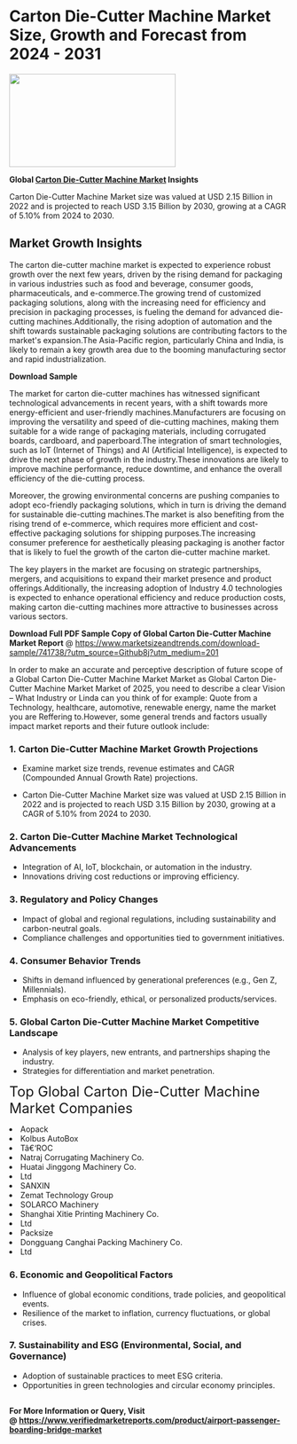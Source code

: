 <H1>Carton Die-Cutter Machine Market Size, Growth and Forecast from 2024 - 2031</H1><img class="aligncenter size-medium wp-image-584254" src="https://thirdeyenews.in/wp-content/uploads/2024/09/Global-Market-Research-300x168.jpeg" alt="" width="300" height="168" /><p><strong>Global&nbsp;<a href="https://www.marketsizeandtrends.com/download-sample/741738/?utm_source=Github8j?utm_medium=201">Carton Die-Cutter Machine Market</a> Insights</strong></p><p>Carton Die-Cutter Machine Market size was valued at USD 2.15 Billion in 2022 and is projected to reach USD 3.15 Billion by 2030, growing at a CAGR of 5.10% from 2024 to 2030.</p><p><h2>Market Growth Insights</h2> <p>The carton die-cutter machine market is expected to experience robust growth over the next few years, driven by the rising demand for packaging in various industries such as food and beverage, consumer goods, pharmaceuticals, and e-commerce.The growing trend of customized packaging solutions, along with the increasing need for efficiency and precision in packaging processes, is fueling the demand for advanced die-cutting machines.Additionally, the rising adoption of automation and the shift towards sustainable packaging solutions are contributing factors to the market's expansion.The Asia-Pacific region, particularly China and India, is likely to remain a key growth area due to the booming manufacturing sector and rapid industrialization.</p> <p><strong>Download Sample</strong></p> <p>The market for carton die-cutter machines has witnessed significant technological advancements in recent years, with a shift towards more energy-efficient and user-friendly machines.Manufacturers are focusing on improving the versatility and speed of die-cutting machines, making them suitable for a wide range of packaging materials, including corrugated boards, cardboard, and paperboard.The integration of smart technologies, such as IoT (Internet of Things) and AI (Artificial Intelligence), is expected to drive the next phase of growth in the industry.These innovations are likely to improve machine performance, reduce downtime, and enhance the overall efficiency of the die-cutting process.</p> <p>Moreover, the growing environmental concerns are pushing companies to adopt eco-friendly packaging solutions, which in turn is driving the demand for sustainable die-cutting machines.The market is also benefiting from the rising trend of e-commerce, which requires more efficient and cost-effective packaging solutions for shipping purposes.The increasing consumer preference for aesthetically pleasing packaging is another factor that is likely to fuel the growth of the carton die-cutter machine market.</p> <p>The key players in the market are focusing on strategic partnerships, mergers, and acquisitions to expand their market presence and product offerings.Additionally, the increasing adoption of Industry 4.0 technologies is expected to enhance operational efficiency and reduce production costs, making carton die-cutting machines more attractive to businesses across various sectors.</p> <p><span class=""><strong>Download Full PDF Sample Copy of Global Carton Die-Cutter Machine Market Report</strong> @ <a href="https://www.marketsizeandtrends.com/download-sample/741738/?utm_source=Github8j?utm_medium=201" target="_blank">https://www.marketsizeandtrends.com/download-sample/741738/?utm_source=Github8j?utm_medium=201</a></span></p><p>In order to make an accurate and perceptive description of future scope of a Global&nbsp;Carton Die-Cutter Machine Market Market as Global&nbsp;Carton Die-Cutter Machine Market Market of 2025, you need to describe a clear Vision &ndash; What Industry or Linda can you think of for example: Quote from a Technology, healthcare, automotive, renewable energy, name the market you are Reffering to.However, some general trends and factors usually impact market reports and their future outlook include:</p><h3>1.&nbsp;<strong>Carton Die-Cutter Machine Market Growth Projections</strong></h3><ul><li>Examine market size trends, revenue estimates and CAGR (Compounded Annual Growth Rate) projections.</li><li><p>Carton Die-Cutter Machine Market size was valued at USD 2.15 Billion in 2022 and is projected to reach USD 3.15 Billion by 2030, growing at a CAGR of 5.10% from 2024 to 2030.</p></li></ul><h3>2.&nbsp;<strong>Carton Die-Cutter Machine Market Technological Advancements</strong></h3><ul><li>Integration of AI, IoT, blockchain, or automation in the industry.</li><li>Innovations driving cost reductions or improving efficiency.</li></ul><h3>3.&nbsp;<strong>Regulatory and Policy Changes</strong></h3><ul><li>Impact of global and regional regulations, including sustainability and carbon-neutral goals.</li><li>Compliance challenges and opportunities tied to government initiatives.</li></ul><h3>4.&nbsp;<strong>Consumer Behavior Trends</strong></h3><ul><li>Shifts in demand influenced by generational preferences (e.g., Gen Z, Millennials).</li><li>Emphasis on eco-friendly, ethical, or personalized products/services.</li></ul><h3>5.&nbsp;<strong>Global Carton Die-Cutter Machine Market Competitive Landscape</strong></h3><ul><li>Analysis of key players, new entrants, and partnerships shaping the industry.</li><li>Strategies for differentiation and market penetration.</li></ul><p data-pm-slice="1 1 []"><span style="color: inherit; font-family: inherit; font-size: 25px;">Top Global Carton Die-Cutter Machine Market Companies</span></p><div class="" data-test-id=""><p><li>Aopack</li><li> Kolbus AutoBox</li><li> Tâ€‘ROC</li><li> Natraj Corrugating Machinery Co.</li><li> Huatai Jinggong Machinery Co.</li><li> Ltd</li><li> SANXIN</li><li> Zemat Technology Group</li><li> SOLARCO Machinery</li><li> Shanghai Xitie Printing Machinery Co.</li><li> Ltd</li><li> Packsize</li><li> Dongguang Canghai Packing Machinery Co.</li><li> Ltd</li></p></div><h3>6.&nbsp;<strong>Economic and Geopolitical Factors</strong></h3><ul><li>Influence of global economic conditions, trade policies, and geopolitical events.</li><li>Resilience of the market to inflation, currency fluctuations, or global crises.</li></ul><h3>7.&nbsp;<strong>Sustainability and ESG (Environmental, Social, and Governance)</strong></h3><ul><li>Adoption of sustainable practices to meet ESG criteria.</li><li>Opportunities in green technologies and circular economy principles.</li></ul><h2><strong style="font-size: 14px;">For More Information or Query, Visit @&nbsp;</strong><a style="background-color: #ffffff; font-size: 14px;" href="https://www.marketsizeandtrends.com/report/carton-die-cutter-machine-market/" target="_blank">https://www.verifiedmarketreports.com/product/airport-passenger-boarding-bridge-market</a></h2>